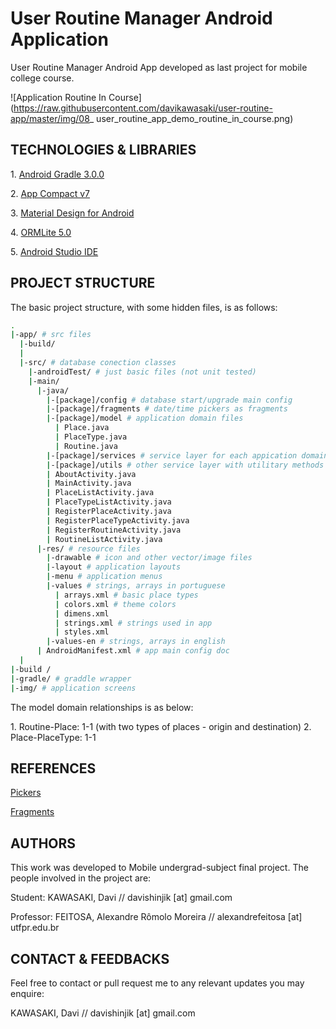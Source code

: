 # User Routine Manager Android Application

User Routine Manager Android App developed as last project for mobile college course.

![Application Routine In Course](https://raw.githubusercontent.com/davikawasaki/user-routine-app/master/img/08_ user_routine_app_demo_routine_in_course.png)

## TECHNOLOGIES & LIBRARIES

1\. [Android Gradle 3.0.0](https://docs.gradle.org/3.0/release-notes.html)

2\. [App Compact v7](https://developer.android.com/topic/libraries/support-library/features.html)

3\. [Material Design for Android](https://developer.android.com/design/material/index.html)

4\. [ORMLite 5.0](http://ormlite.com/)

5\. [Android Studio IDE](https://developer.android.com/studio/index.html)

## PROJECT STRUCTURE

The basic project structure, with some hidden files, is as follows:

``` bash
.
|-app/ # src files
  |-build/
  |
  |-src/ # database conection classes
    |-androidTest/ # just basic files (not unit tested)
    |-main/
      |-java/
        |-[package]/config # database start/upgrade main config
        |-[package]/fragments # date/time pickers as fragments
        |-[package]/model # application domain files
          | Place.java
          | PlaceType.java
          | Routine.java
        |-[package]/services # service layer for each appication domain
        |-[package]/utils # other service layer with utilitary methods
        | AboutActivity.java
        | MainActivity.java
        | PlaceListActivity.java
        | PlaceTypeListActivity.java
        | RegisterPlaceActivity.java
        | RegisterPlaceTypeActivity.java
        | RegisterRoutineActivity.java
        | RoutineListActivity.java
      |-res/ # resource files
        |-drawable # icon and other vector/image files
        |-layout # application layouts
        |-menu # application menus
        |-values # strings, arrays in portuguese
          | arrays.xml # basic place types
          | colors.xml # theme colors
          | dimens.xml
          | strings.xml # strings used in app
          | styles.xml
        |-values-en # strings, arrays in english
      | AndroidManifest.xml # app main config doc
  |
|-build /
|-gradle/ # graddle wrapper
|-img/ # application screens
```

The model domain relationships is as below:

1\. Routine-Place: 1-1 (with two types of places - origin and destination)
2\. Place-PlaceType: 1-1

## REFERENCES

[Pickers](https://developer.android.com/guide/topics/ui/controls/pickers.html)

[Fragments](https://developer.android.com/guide/components/fragments.html)

## AUTHORS

This work was developed to Mobile undergrad-subject final project. The people involved in the project are:

Student: KAWASAKI, Davi // davishinjik [at] gmail.com

Professor: FEITOSA, Alexandre Rômolo Moreira // alexandrefeitosa [at] utfpr.edu.br

## CONTACT & FEEDBACKS

Feel free to contact or pull request me to any relevant updates you may enquire:

KAWASAKI, Davi // davishinjik [at] gmail.com
